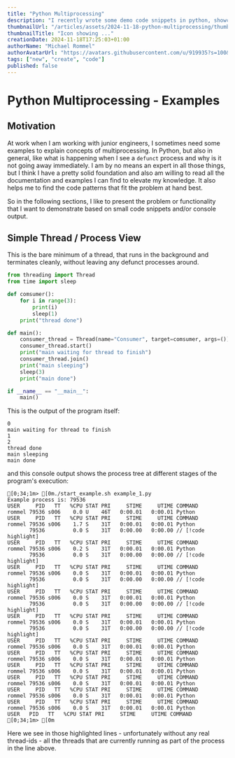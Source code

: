 ```yaml
---
title: "Python Multiprocessing"
description: "I recently wrote some demo code snippets in python, showcasing some multiprocessing features."
thumbnailUrl: "/articles/assets/2024-11-18-python-multiprocessing/thumbnail.png"
thumbnailTitle: "Icon showing ..."
creationDate: 2024-11-18T17:25:03+01:00
authorName: "Michael Rommel"
authorAvatarUrl: "https://avatars.githubusercontent.com/u/919935?s=100&v=4"
tags: ["new", "create", "code"]
published: false
---
```


# Python Multiprocessing - Examples

## Motivation

At work when I am working with junior engineers, I sometimes need some
examples to explain concepts of multiprocessing. In Python, but also in
general, like what is happening when I see a `defunct` process and why is
it not going away immediately. I am by no means an expert in all those
things, but I think I have a pretty solid foundation and also am willing to
read all the documentation and examples I can find to elevate my knowledge.
It also helps me to find the code patterns that fit the problem at hand
best.

So in the following sections, I like to present the problem or
functionality that I want to demonstrate based on small code snippets
and/or console output.

## Simple Thread / Process View

This is the bare minimum of a thread, that runs in the background and
terminates cleanly, without leaving any defunct processes around.

```py
from threading import Thread
from time import sleep

def comsumer():
    for i in range(3):
        print(i)
        sleep(1)
    print("thread done")

def main():
    consumer_thread = Thread(name="Consumer", target=comsumer, args=())
    consumer_thread.start()
    print("main waiting for thread to finish")
    consumer_thread.join()
    print("main sleeping")
    sleep(3)
    print("main done")

if __name__ == "__main__":
    main()
```

This is the output of the program itself:

```ansi
0
main waiting for thread to finish
1
2
thread done
main sleeping
main done
```

and this console output shows the process tree at different stages of the
program's execution:

```ansi
[0;34;1m> [0m./start_example.sh example_1.py 
Example process is: 79536
USER     PID   TT   %CPU STAT PRI     STIME     UTIME COMMAND
rommel 79536 s006    0.0 U    46T   0:00.01   0:00.01 Python
USER     PID   TT   %CPU STAT PRI     STIME     UTIME COMMAND
rommel 79536 s006    1.7 S    31T   0:00.01   0:00.01 Python
       79536         0.0 S    31T   0:00.00   0:00.00 // [!code highlight]
USER     PID   TT   %CPU STAT PRI     STIME     UTIME COMMAND
rommel 79536 s006    0.2 S    31T   0:00.01   0:00.01 Python
       79536         0.0 S    31T   0:00.00   0:00.00 // [!code highlight]
USER     PID   TT   %CPU STAT PRI     STIME     UTIME COMMAND
rommel 79536 s006    0.0 S    31T   0:00.01   0:00.01 Python
       79536         0.0 S    31T   0:00.00   0:00.00 // [!code highlight]
USER     PID   TT   %CPU STAT PRI     STIME     UTIME COMMAND
rommel 79536 s006    0.0 S    31T   0:00.01   0:00.01 Python
       79536         0.0 S    31T   0:00.00   0:00.00 // [!code highlight]
USER     PID   TT   %CPU STAT PRI     STIME     UTIME COMMAND
rommel 79536 s006    0.0 S    31T   0:00.01   0:00.01 Python
       79536         0.0 S    31T   0:00.00   0:00.00 // [!code highlight]
USER     PID   TT   %CPU STAT PRI     STIME     UTIME COMMAND
rommel 79536 s006    0.0 S    31T   0:00.01   0:00.01 Python
USER     PID   TT   %CPU STAT PRI     STIME     UTIME COMMAND
rommel 79536 s006    0.0 S    31T   0:00.01   0:00.01 Python
USER     PID   TT   %CPU STAT PRI     STIME     UTIME COMMAND
rommel 79536 s006    0.0 S    31T   0:00.01   0:00.01 Python
USER     PID   TT   %CPU STAT PRI     STIME     UTIME COMMAND
rommel 79536 s006    0.0 S    31T   0:00.01   0:00.01 Python
USER     PID   TT   %CPU STAT PRI     STIME     UTIME COMMAND
rommel 79536 s006    0.0 S    31T   0:00.01   0:00.01 Python
USER     PID   TT   %CPU STAT PRI     STIME     UTIME COMMAND
rommel 79536 s006    0.0 S    31T   0:00.01   0:00.01 Python
USER   PID   TT   %CPU STAT PRI     STIME     UTIME COMMAND
[0;34;1m> [0m
```

Here we see in those highlighted lines - unfortunately without any real
thread-ids - all the threads that are currently running as part of the
process in the line above.




